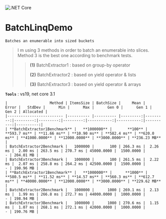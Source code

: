 ﻿﻿![.NET Core](https://github.com/aimenux/BatchLinqDemo/workflows/.NET%20Core/badge.svg)
# BatchLinqDemo
```
Batches an enumerable into sized buckets
```
> I m using 3 methods in order to batch an enumerable into slices. Method 3 is the best one according to benchmark tests.
>
>> **(1)** BatchExtractor1 : based on group-by operator
>>
>> **(2)** BatchExtractor2 : based on yield operator & lists
>>
>> **(3)** BatchExtractor3 : based on yield operator & arrays

**`Tools`** : vs19, net core 3.1


```
|                   Method | ItemsSize | BatchSize |     Mean |    Error |   StdDev |      Min |      Max |      Gen 0 |      Gen 1 |     Gen 2 | Allocated |
|------------------------- |---------- |---------- |---------:|---------:|---------:|---------:|---------:|-----------:|-----------:|----------:|----------:|
| **BatchExtractor1Benchmark** |   **1000000** |       **100** | **593.7 ms** | **11.66 ms** | **10.90 ms** | **582.4 ms** | **620.0 ms** | **41000.0000** | **12000.0000** | **3000.0000** | **236.23 MB** |
| BatchExtractor2Benchmark |   1000000 |       100 | 266.3 ms |  2.26 ms |  2.00 ms | 263.5 ms | 270.7 ms | 45000.0000 |  1500.0000 |         - | 204.01 MB |
| BatchExtractor3Benchmark |   1000000 |       100 | 261.5 ms |  2.22 ms |  2.07 ms | 258.8 ms | 264.2 ms | 42500.0000 |  1500.0000 |         - | 190.96 MB |
| **BatchExtractor1Benchmark** |   **1000000** |      **1000** | **580.5 ms** | **11.52 ms** | **14.57 ms** | **560.3 ms** | **612.7 ms** | **40000.0000** | **12000.0000** | **3000.0000** | **229.62 MB** |
| BatchExtractor2Benchmark |   1000000 |      1000 | 269.1 ms |  2.13 ms |  1.99 ms | 266.8 ms | 272.7 ms | 44000.0000 |  1000.0000 |         - | 198.94 MB |
| BatchExtractor3Benchmark |   1000000 |      1000 | 270.6 ms |  1.15 ms |  1.07 ms | 268.1 ms | 272.1 ms | 42000.0000 |  1000.0000 |         - | 190.76 MB |
